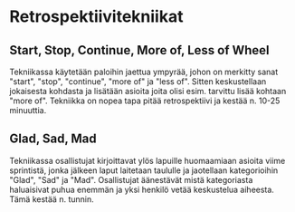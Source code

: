 # Retrospektiivitekniikat

## Start, Stop, Continue, More of, Less of Wheel

Tekniikassa käytetään paloihin jaettua ympyrää, johon on merkitty sanat "start", "stop", "continue", "more of" ja "less of". Sitten keskustellaan jokaisesta kohdasta ja lisätään asioita joita olisi esim. tarvittu lisää kohtaan "more of". Tekniikka on nopea tapa pitää retrospektiivi ja kestää n. 10-25 minuuttia.

## Glad, Sad, Mad

Tekniikassa osallistujat kirjoittavat ylös lapuille huomaamiaan asioita viime sprintistä, jonka jälkeen laput laitetaan taululle ja jaotellaan kategorioihin "Glad", "Sad" ja "Mad". Osallistujat äänestävät mistä kategoriasta haluaisivat puhua enemmän ja yksi henkilö vetää keskustelua aiheesta. Tämä kestää n. tunnin.
